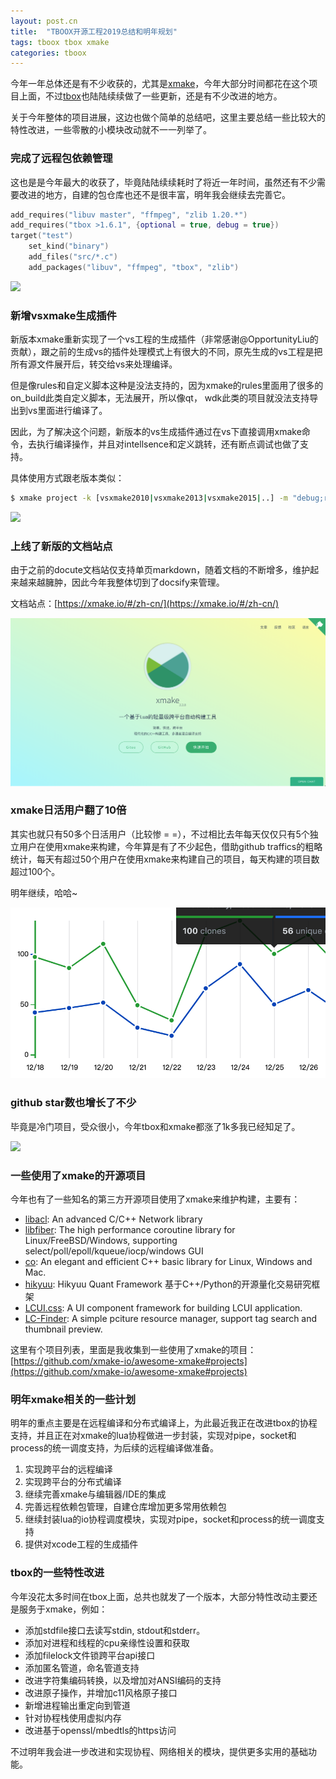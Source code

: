 ```yaml
---
layout: post.cn
title:  "TBOOX开源工程2019总结和明年规划"
tags: tboox tbox xmake
categories: tboox
---
```


今年一年总体还是有不少收获的，尤其是[xmake](https://xmake.io)，今年大部分时间都花在这个项目上面，不过[tbox](https://github.com/tboox/tbox)也陆陆续续做了一些更新，还是有不少改进的地方。

关于今年整体的项目进展，这边也做个简单的总结吧，这里主要总结一些比较大的特性改进，一些零散的小模块改动就不一一列举了。

### 完成了远程包依赖管理

这也是是今年最大的收获了，毕竟陆陆续续耗时了将近一年时间，虽然还有不少需要改进的地方，自建的包仓库也还不是很丰富，明年我会继续去完善它。

```lua
add_requires("libuv master", "ffmpeg", "zlib 1.20.*")
add_requires("tbox >1.6.1", {optional = true, debug = true})
target("test")
    set_kind("binary")
    add_files("src/*.c")
    add_packages("libuv", "ffmpeg", "tbox", "zlib")
```

![](https://xmake.io/assets/img/index/package_arch.png)

### 新增vsxmake生成插件

新版本xmake重新实现了一个vs工程的生成插件（非常感谢@OpportunityLiu的贡献），跟之前的生成vs的插件处理模式上有很大的不同，原先生成的vs工程是把所有源文件展开后，转交给vs来处理编译。

但是像rules和自定义脚本这种是没法支持的，因为xmake的rules里面用了很多的on_build此类自定义脚本，无法展开，所以像qt， wdk此类的项目就没法支持导出到vs里面进行编译了。

因此，为了解决这个问题，新版本的vs生成插件通过在vs下直接调用xmake命令，去执行编译操作，并且对intellsence和定义跳转，还有断点调试也做了支持。

具体使用方式跟老版本类似：

```bash
$ xmake project -k [vsxmake2010|vsxmake2013|vsxmake2015|..] -m "debug;release"
```

![](https://xmake.io/assets/img/manual/qt_vs.png)

### 上线了新版的文档站点

由于之前的docute文档站仅支持单页markdown，随着文档的不断增多，维护起来越来越臃肿，因此今年我整体切到了docsify来管理。

文档站点：[https://xmake.io/#/zh-cn/](https://xmake.io/#/zh-cn/)









![](/static/img/xmake/xmake-docs.png)

### xmake日活用户翻了10倍

其实也就只有50多个日活用户（比较惨 = =），不过相比去年每天仅仅只有5个独立用户在使用xmake来构建，今年算是有了不少起色，借助github traffics的粗略统计，每天有超过50个用户在使用xmake来构建自己的项目，每天构建的项目数超过100个。

明年继续，哈哈~

![](/static/img/xmake/xmake-stats-2019.png)

### github star数也增长了不少

毕竟是冷门项目，受众很小，今年tbox和xmake都涨了1k多我已经知足了。

![](/static/img/xmake/xmake-history-2019.png)

### 一些使用了xmake的开源项目

今年也有了一些知名的第三方开源项目使用了xmake来维护构建，主要有：

* [libacl](https://github.com/acl-dev/acl): An advanced C/C++ Network library 
* [libfiber](https://github.com/acl-dev/libfiber): The high performance coroutine library for Linux/FreeBSD/Windows, supporting select/poll/epoll/kqueue/iocp/windows GUI
* [co](https://github.com/idealvin/co): An elegant and efficient C++ basic library for Linux, Windows and Mac.
* [hikyuu](https://github.com/fasiondog/hikyuu): Hikyuu Quant Framework 基于C++/Python的开源量化交易研究框架
* [LCUI.css](https://github.com/lc-ui/lcui.css): A UI component framework for building LCUI application.
* [LC-Finder](https://github.com/lc-soft/LC-Finder): A simple pciture resource manager, support tag search and thumbnail preview. 

这里有个项目列表，里面是我收集到一些使用了xmake的项目：[https://github.com/xmake-io/awesome-xmake#projects](https://github.com/xmake-io/awesome-xmake#projects)

### 明年xmake相关的一些计划

明年的重点主要是在远程编译和分布式编译上，为此最近我正在改进tbox的协程支持，并且正在对xmake的lua协程做进一步封装，实现对pipe，socket和process的统一调度支持，为后续的远程编译做准备。

1. 实现跨平台的远程编译
2. 实现跨平台的分布式编译
3. 继续完善xmake与编辑器/IDE的集成
4. 完善远程依赖包管理，自建仓库增加更多常用依赖包
5. 继续封装lua的io协程调度模块，实现对pipe，socket和process的统一调度支持
6. 提供对xcode工程的生成插件

### tbox的一些特性改进

今年没花太多时间在tbox上面，总共也就发了一个版本，大部分特性改动主要还是服务于xmake，例如：

* 添加stdfile接口去读写stdin, stdout和stderr。
* 添加对进程和线程的cpu亲缘性设置和获取
* 添加filelock文件锁跨平台api接口
* 添加匿名管道，命名管道支持
* 改进字符集编码转换，以及增加对ANSI编码的支持
* 改进原子操作，并增加c11风格原子接口
* 新增进程输出重定向到管道
* 针对协程栈使用虚拟内存
* 改进基于openssl/mbedtls的https访问

不过明年我会进一步改进和实现协程、网络相关的模块，提供更多实用的基础功能。
